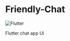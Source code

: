 # Friendly-Chat
![Flutter](https://img.shields.io/badge/Flutter-%2302569B.svg?style=Plastic&logo=Flutter&logoColor=blue&color=white)

Flutter chat app UI
